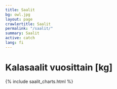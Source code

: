 ```yaml
---
title: Saalit
bg: owl.jpg
layout: page
crawlertitle: Saalit
permalink: "/saalit/"
summary: Saalit
active: catch
lang: fi
---
```


# Kalasaalit vuosittain [kg]

{% include saalit_charts.html %}
